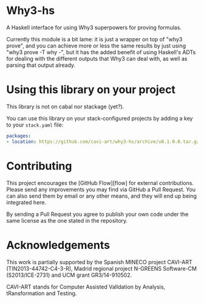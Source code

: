 Why3-hs
=======

A Haskell interface for using Why3 superpowers for proving formulas.

Currently this module is a bit lame: it is just a wrapper on top of
"why3 prove", and you can achieve more or less the same results by
just using "why3 prove -T why -", but it has the added benefit of
using Haskell's ADTs for dealing with the different outputs that Why3
can deal with, as well as parsing that output already.


Using this library on your project
==================================

This library is not on cabal nor stackage (yet?).

You can use this library on your stack-configured projects by adding
a key to your `stack.yaml` file:

```yaml
packages:
- location: https://github.com/cavi-art/why3-hs/archive/v0.1.0.0.tar.gz
```


Contributing
============

This project encourages the [GitHub Flow][flow] for external
contributions. Please send any improvements you may find via GitHub a
Pull Request. You can also send them by email or any other means, and
they will end up being integrated here.

By sending a Pull Request you agree to publish your own code under the same 
license as the one stated in the repository.
  

Acknowledgements
================

This work is partially supported by
the Spanish MINECO project CAVI-ART (TIN2013-44742-C4-3-R),
Madrid regional project N-GREENS Software-CM (S2013/ICE-2731) and
UCM grant GR3/14-910502.

CAVI-ART stands for Computer Assisted ValIdation by Analysis, 
tRansformation and Testing.
